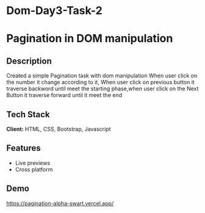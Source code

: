 # Dom-Day3-Task-2

# Pagination in DOM manipulation




## Description
Created a simple Pagination task with dom manipulation When user click on the number it change according to it, When user click on previous button it traverse backword until meet the starting phase,when user click on the Next Button it traverse forward until it meet the end


## Tech Stack

**Client:** HTML, CSS, Bootstrap, Javascript




## Features
- Live previews
- Cross platform


## Demo

https://pagination-alpha-swart.vercel.app/

